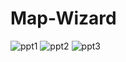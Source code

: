 # Map-Wizard

![ppt1](https://user-images.githubusercontent.com/38158355/111080875-ea970180-8543-11eb-9de5-a78a45a714af.PNG)
![ppt2](https://user-images.githubusercontent.com/38158355/111080877-ecf95b80-8543-11eb-9a77-4e67427705c8.PNG)
![ppt3](https://user-images.githubusercontent.com/38158355/111080880-eff44c00-8543-11eb-9aa4-f0f7f7271af5.PNG)
